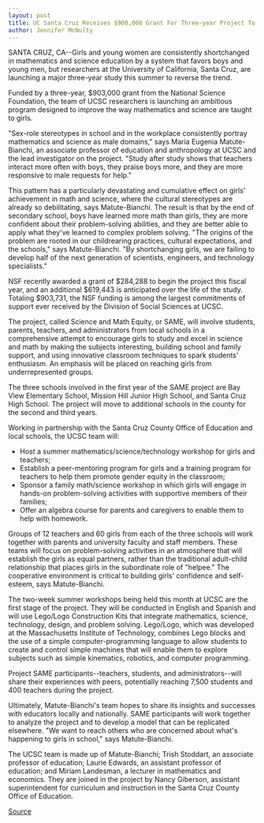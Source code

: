 ```yaml
---
layout: post
title: UC Santa Cruz Receives $900,000 Grant For Three-year Project To Improve Girls' Math And Science Education
author: Jennifer McNulty
---
```


SANTA CRUZ, CA--Girls and young women are consistently  shortchanged in mathematics and science education by a system that  favors boys and young men, but researchers at the University of  California, Santa Cruz, are launching a major three-year study this  summer to reverse the trend.

Funded by a three-year, $903,000 grant from the National  Science Foundation, the team of UCSC researchers is launching an  ambitious program designed to improve the way mathematics and  science are taught to girls.

"Sex-role stereotypes in school and in the workplace  consistently portray mathematics and science as male domains,"  says Maria Eugenia Matute-Bianchi, an associate professor of  education and anthropology at UCSC and the lead investigator on the  project. "Study after study shows that teachers interact more often  with boys, they praise boys more, and they are more responsive to  male requests for help."

This pattern has a particularly devastating and cumulative  effect on girls' achievement in math and science, where the cultural  stereotypes are already so debilitating, says Matute-Bianchi. The  result is that by the end of secondary school, boys have learned more  math than girls, they are more confident about their problem-solving  abilities, and they are better able to apply what they've learned to  complex problem solving. "The origins of the problem are rooted in  our childrearing practices, cultural expectations, and the schools,"  says Matute-Bianchi. "By shortchanging girls, we are failing to  develop half of the next generation of scientists, engineers, and  technology specialists."

NSF recently awarded a grant of $284,288 to begin the project  this fiscal year, and an additional $619,443 is anticipated over the  life of the study. Totaling $903,731, the NSF funding is among the  largest commitments of support ever received by the Division of  Social Sciences at UCSC.

The project, called Science and Math Equity, or SAME, will  involve students, parents, teachers, and administrators from local  schools in a comprehensive attempt to encourage girls to study and  excel in science and math by making the subjects interesting,  building school and family support, and using innovative classroom  techniques to spark students' enthusiasm. An emphasis will be  placed on reaching girls from underrepresented groups.

The three schools involved in the first year of the SAME  project are Bay View Elementary School, Mission Hill Junior High  School, and Santa Cruz High School. The project will move to  additional schools in the county for the second and third years.

Working in partnership with the Santa Cruz County Office of  Education and local schools, the UCSC team will:

* Host a summer mathematics/science/technology workshop  for girls and teachers;
* Establish a peer-mentoring program for girls and a training  program for teachers to help them promote gender equity in  the classroom;
* Sponsor a family math/science workshop in which girls will  engage in hands-on problem-solving activities with  supportive members of their families;
* Offer an algebra course for parents and caregivers to enable  them to help with homework.

Groups of 12 teachers and 60 girls from each of the three  schools will work together with parents and university faculty and  staff members. These teams will focus on problem-solving  activities in an atmosphere that will establish the girls as equal  partners, rather than the traditional adult-child relationship that  places girls in the subordinate role of "helpee." The cooperative  environment is critical to building girls' confidence and self- esteem, says Matute-Bianchi.

The two-week summer workshops being held this month at  UCSC are the first stage of the project. They will be conducted in  English and Spanish and will use Lego/Logo Construction Kits that  integrate mathematics, science, technology, design, and problem  solving. Lego/Logo, which was developed at the Massachusetts  Institute of Technology, combines Lego blocks and the use of a  simple computer-programming language to allow students to create  and control simple machines that will enable them to explore  subjects such as simple kinematics, robotics, and computer  programming.

Project SAME participants--teachers, students, and  administrators--will share their experiences with peers,  potentially reaching 7,500 students and 400 teachers during the  project.

Ultimately, Matute-Bianchi's team hopes to share its insights  and successes with educators locally and nationally. SAME  participants will work together to analyze the project and to  develop a model that can be replicated elsewhere. "We want to reach  others who are concerned about what's happening to girls in school,"  says Matute-Bianchi.

The UCSC team is made up of Matute-Bianchi; Trish Stoddart,  an associate professor of education; Laurie Edwards, an assistant  professor of education; and Miriam Landesman, a lecturer in  mathematics and economics. They are joined in the project by Nancy  Giberson, assistant superintendent for curriculum and instruction in  the Santa Cruz County Office of Education.

[Source](http://www1.ucsc.edu/news_events/press_releases/archive/94-95/07-94/071894-UCSC_receives_grant.html "Permalink to 071894-UCSC_receives_grant")
